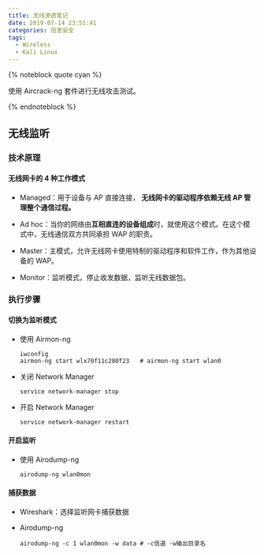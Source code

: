 ```yaml
---
title: 无线渗透笔记
date: 2019-07-14 23:51:41
categories: 信息安全
tags:
  - Wireless
  - Kali Linux
---
```


{% noteblock quote cyan %}

使用 Aircrack-ng 套件进行无线攻击测试。

{% endnoteblock %}

<!-- more -->

## 无线监听

### 技术原理

#### 无线网卡的 4 种工作模式

- Managed：用于设备与 AP 直接连接， **无线网卡的驱动程序依赖无线 AP 管理整个通信过程。**

- Ad hoc：当你的网络由**互相直连的设备组成**时，就使用这个模式。在这个模式中，无线通信双方共同承担 WAP 的职责。

- Master：主模式，允许无线网卡使用特制的驱动程序和软件工作，作为其他设备的 WAP。

- Monitor：监听模式，停止收发数据，监听无线数据包。

### 执行步骤

#### 切换为监听模式

- 使用 Airmon-ng

  ```shell
  iwconfig
  airmon-ng start wlx70f11c280f23	# airmon-ng start wlan0
  ```

- 关闭 Network Manager

  ```shell
  service network-manager stop
  ```

- 开启 Network Manager

  ```shell
  service network-manager restart
  ```

#### 开启监听

- 使用 Airodump-ng

  ```shell
  airodump-ng wlan0mon
  ```

#### 捕获数据

- Wireshark：选择监听网卡捕获数据

- Airodump-ng

  ```shell
  airodump-ng -c 1 wlan0mon -w data	# -c信道 -w输出目录名
  ```
